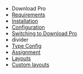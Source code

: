 - Download Pro
- [Requirements](DownloadPro/requirements.md)
- [Installation](DownloadPro/installation.md)
- [Configuration](DownloadPro/configuration.md)
- [Switching to Download Pro](DownloadPro/switching_to_pro.md)
- divider
- [Type Config](DownloadPro/type_config.md)
- [Assignment](DownloadPro/assignment.md)
- [Layouts](DownloadPro/layouts.md)
- [Custom layouts](DownloadPro/custom_layouts.md)